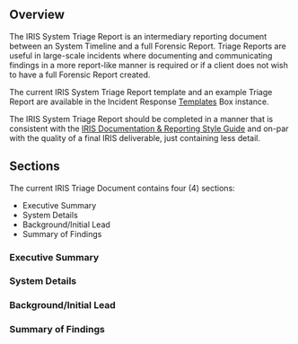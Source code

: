 ## Overview
The IRIS System Triage Report is an intermediary reporting document between an System Timeline and a full Forensic Report. Triage Reports are useful in large-scale incidents where documenting and communicating findings in a more report-like manner is required or if a client does not wish to have a full Forensic Report created. 

The current IRIS System Triage Report template and an example Triage Report are available in the Incident Response [Templates](https://ibm.ent.box.com/folder/53676630277) Box instance. 

The IRIS System Triage Report should be completed in a manner that is consistent with the [IRIS Documentation & Reporting Style Guide](https://github.ibm.com/IRIS-NA/internal-wiki/wiki/IRIS-Documentation-and-Reporting-Style-Guide) and on-par with the quality of a final IRIS deliverable, just containing less detail. 

## Sections
The current IRIS Triage Document contains four (4) sections:

 - Executive Summary
 - System Details
 - Background/Initial Lead
 - Summary of Findings

### Executive Summary

### System Details

### Background/Initial Lead

### Summary of Findings
